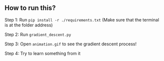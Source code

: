 ## How to run this?

Step 1: Run `pip install -r ./requirements.txt` (Make sure that the terminal is at the folder address)

Step 2: Run `gradient_descent.py`

Step 3: Open `animation.gif` to see the gradient descent process!

Step 4: Try to learn something from it

